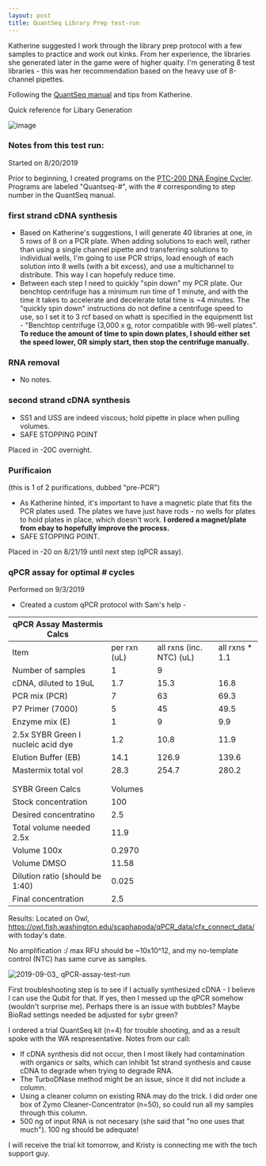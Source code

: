 ```yaml
---
layout: post
title: QuantSeq Library Prep test-run
---
```


Katherine suggested I work through the library prep protocol with a few samples to practice and work out kinks. From her experience, the libraries she generated later in the game were of higher quaity. I'm generating 8 test libraries - this was her recommendation based  on the heavy use of 8-channel pipettes. 

Following the [QuantSeq manual]() and tips from Katherine. 

Quick reference for Libary Generation

![image](https://user-images.githubusercontent.com/17264765/64201717-2b3c9780-ce44-11e9-8479-621e22366b9d.png)

### Notes from this test run: 

Started on 8/20/2019

Prior to beginning, I created programs on the [PTC-200 DNA Engine Cycler](https://timothyspringer.org/files/tas/files/biorad-ptc200_thermalcycler.pdf). Programs are labeled "Quantseq-#", with the # corresponding to step number in the QuantSeq manual.   

### first strand cDNA synthesis 
- Based on Katherine's suggestions, I will generate 40 libraries at one, in 5 rows of 8 on a PCR plate. When adding solutions to each well, rather than using a single channel pipette and transferring solutions to individual wells, I'm going to use PCR strips, load enough of each solution into 8 wells (with a bit excess), and use a multichannel to distribute. This way I can hopefuly reduce time. 
- Between each step I need to quickly "spin down" my PCR plate.  Our benchtop centrifuge has a minimum run time of 1 minute, and with the time it takes to accelerate and decelerate total time is ~4 minutes. The "quickly spin down" instructions do not define a centrifuge speed to use, so I set it to 3 rcf based on whatt is  specified in the equipmentt list - "Benchtop centrifuge (3,000 x g, rotor compatible with 96-well plates". **To reduce the amount of time to spin down plates, I should either set the speed lower, OR simply start, then stop the centrifuge manually.**  

### RNA removal 
- No notes.

### second strand cDNA synthesis 
- SS1 and USS are indeed viscous; hold pipette in place when pulling volumes.
- SAFE STOPPING POINT

Placed in -20C overnight. 

### Purificaion 
(this is 1 of 2 purifications, dubbed "pre-PCR")
- As Katherine hinted, it's important to have a magnetic plate that fits the PCR plates used. The plates we have just have rods - no wells for plates to hold plates in place, which doesn't work. **I ordered a magnet/plate from ebay to hopefully improve the process.** 
- SAFE STOPPING POINT.  

Placed in -20 on 8/21/19 until next step (qPCR assay).  

### qPCR assay for optimal # cycles 
Performed on 9/3/2019  
- Created a custom qPCR protocol with Sam's help - 

| qPCR Assay Mastermis Calcs         |              |                          |                |
|------------------------------------|--------------|--------------------------|----------------|
| Item                               | per rxn (uL) | all rxns (inc. NTC) (uL) | all rxns * 1.1 |
| Number of samples                  | 1            | 9                        |                |
| cDNA, diluted to 19uL              | 1.7          | 15.3                     | 16.8           |
| PCR mix (PCR)                      | 7            | 63                       | 69.3           |
| P7 Primer (7000)                   | 5            | 45                       | 49.5           |
| Enzyme mix (E)                     | 1            | 9                        | 9.9            |
| 2.5x SYBR Green I nucleic acid dye | 1.2          | 10.8                     | 11.9           |
| Elution Buffer (EB)                | 14.1         | 126.9                    | 139.6          |
| Mastermix total vol                | 28.3         | 254.7                    | 280.2          |
|                                    |              |                          |                |
|                                    |              |                          |                |
| SYBR Green Calcs                   | Volumes      |                          |                |
| Stock concentration                | 100          |                          |                |
| Desired concentratino              | 2.5          |                          |                |
| Total volume needed 2.5x           | 11.9         |                          |                |
| Volume 100x                        | 0.2970       |                          |                |
| Volume DMSO                        | 11.58        |                          |                |
| Dilution ratio (should be 1:40)    | 0.025        |                          |                |
| Final concentration                | 2.5          |                          |                |

Results:  Located on Owl, https://owl.fish.washington.edu/scaphapoda/qPCR_data/cfx_connect_data/ with today's date. 

No amplification :/ max RFU should be ~10x10^12, and my no-template control (NTC) has same curve as samples. 

![2019-09-03_ qPCR-assay-test-run](https://user-images.githubusercontent.com/17264765/64284204-e715c980-cf0d-11e9-9e54-d4d0e8202cea.png)

First troubleshooting step is to see if I actually synthesized cDNA - I believe I can use the Qubit for that.  If yes, then I messed up the qPCR somehow (wouldn't surprise me). Perhaps there is an issue with bubbles? Maybe BioRad settings needed be adjusted for sybr green?  

I ordered a trial QuantSeq kit (n=4) for trouble shooting, and as a result spoke with the WA respresentative. Notes from our call:  
- If cDNA synthesis did not occur, then I most likely had contamination with organics or salts, which can inhibit 1st strand synthesis and cause cDNA to degrade when trying to degrade RNA. 
- The TurboDNase method might be an issue, since it did not include a column.
- Using a cleaner column on existing RNA may do the trick. I did order one box of Zymo Cleaner-Concentrator (n=50), so could run all my samples through this column. 
- 500 ng of input  RNA is not necesary (she said that "no one uses that much"). 100 ng should be adequate! 

I will receive  the trial kit tomorrow, and Kristy is connecting me with the tech support guy. 

